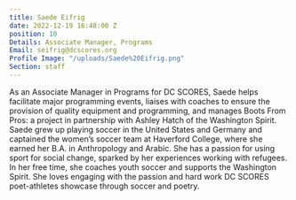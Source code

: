 ```yaml
---
title: Saede Eifrig
date: 2022-12-19 16:48:00 Z
position: 10
Details: Associate Manager, Programs
Email: seifrig@dcscores.org
Profile Image: "/uploads/Saede%20Eifrig.png"
Section: staff
---
```


As an Associate Manager in Programs for DC SCORES, Saede helps facilitate major programming events, liaises with coaches to ensure the provision of quality equipment and programming, and manages Boots From Pros: a project in partnership with Ashley Hatch of the Washington Spirit. Saede grew up playing soccer in the United States and Germany and captained the women’s soccer team at Haverford College, where she earned her B.A. in Anthropology and Arabic. She has a passion for using sport for social change, sparked by her experiences working with refugees. In her free time, she coaches youth soccer and supports the Washington Spirit. She loves engaging with the passion and hard work DC SCORES poet-athletes showcase through soccer and poetry.
